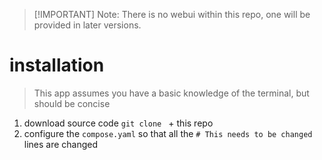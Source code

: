 > [!IMPORTANT] Note:
> There is no webui within this repo, one will be provided in later versions.


# installation
> This app assumes you have a basic knowledge of the terminal, but should be concise
1. download source code `git clone ` + this repo
2. configure the `compose.yaml` so that all the `# This needs to be changed` lines are changed